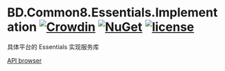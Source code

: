 # BD.Common8.Essentials.Implementation [![Crowdin](https://badges.crowdin.net/bdcommon8/localized.svg)](https://crowdin.com/project/bdcommon8) [![NuGet](https://img.shields.io/nuget/v/BD.Common8.Essentials.Implementation.svg)](https://www.nuget.org/packages/BD.Common8.Essentials.Implementation) [![license](https://img.shields.io/badge/license-MIT%20License-yellow.svg)](https://github.com/BeyondDimension/Common/blob/dev8/LICENSE)
具体平台的 Essentials 实现服务库

[API browser](https://beyonddimension.github.io/Common/api/index.html)
